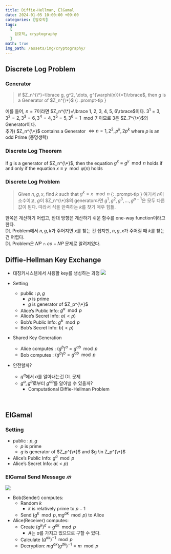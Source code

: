 ```yaml
---
title: Diffie-Hellman, ElGamal
date: 2024-01-05 10:00:00 +09:00
categories: [암호학]
tags:
  [
    암호학, cryptography
  ]
math: true
img_path: /assets/img/cryptography/
---
```


## Discrete Log Problem
### Generator
> if $Z_n^{\*}=\lbrace g, g^2, \dots, g^{\varphi(n)}(=1)\rbrace$, then $g$ is a Generator of $Z_n^{\*}$
{: .prompt-tip }

예를 들어, $n=7$이라면 $Z_n^{\*}=\lbrace 1, 2, 3, 4, 5, 6\rbrace$이다. $3^1=3, 3^2=2, 3^3=6, 3^4=4, 3^5=5, 3^6=1 \mod 7$ 이므로 $3$은 $Z_7^{\*}$의 Generator이다.<br>
추가) $Z_n^{\*}$ contains a Generator $\iff n=1, 2^2, p^k, 2p^k$ where $p$ is an odd Prime (증명생략)

### Discrete Log Theorem
If $g$ is a generator of $Z_n^{\*}$, then the equation $g^x ≡ g^y \mod n$ holds if and only if the equation $x ≡ y \mod φ(n)$ holds

### Discrete Log Problem
> Given $n, g, x$, find $k$ such that $g^k=x \mod n$
{: .prompt-tip }
여기서 $n$이 소수이고, $g$이 $Z_n^{\*}$의 generator라면 $g^1, g^2, g^3, \dots, g^{p-1}$은 모두 다른 값이 된다. 따라서 식을 만족하는 $k$를 찾기 매우 힘듦.

한쪽은 계산하기 어렵고, 반대 방향은 계산하기 쉬운 함수를 one-way function이라고 한다.<br>
DL Problem에서 $n, g, k$가 주어지면 $x$를 찾는 건 쉽지만, $n, g, x$가 주어질 때 $k$를 찾는건 어렵다.<br>
DL Problem은 $NP \cap co-NP$ 문제로 알려져있다.


## Diffie-Hellman Key Exchange

- 대칭키시스템에서 사용할 key를 생성하는 과정
![](2.png)

- Setting
    - public : $p, g$
        - $p$ is prime
        - $g$ is generator of $Z_p^{\*}$
    - Alice’s Public Info: $g^a \mod p$
    - Alice’s Secret Info: $a(<p)$
    - Bob’s Public Info: $g^b \mod p$
    - Bob’s Secret Info: $b(<p)$
- Shared Key Generation
    - Alice computes : $(g^b)^a = g^{ab} \mod p$
    - Bob computes : $(g^a)^b = g^{ab} \mod p$
- 안전할까?
    - $g^a$에서 $a$를 알아내는건 DL 문제
    - $g^a, g^b$로부터 $g^{ab}$를 알아낼 수 있을까? 
        - Computational Diffie-Hellman Problem

<br>

## ElGamal

### Setting
- public : $p, g$
    - $p$ is prime
    - $g$ is generator of $Z_p^{\*}$ and $g \in Z_p^{\*}$
- Alice’s Public Info: $g^a \mod p$
- Alice’s Secret Info: $a(<p)$

### ElGamal Send Message $𝑚$

![](3.png)

- Bob(Sender) computes:
    - Random $k$
        - $k$ is relatively prime to $p-1$
    - Send $(g^k \mod p, mg^{ak} \mod p)$ to Alice
- Alice(Receiver) computes:
    - Create $(g^k)^a=g^{ak} \mod p$
        - $A$는 $a$를 가지고 있으므로 구할 수 있다.
    - Calculate $(g^{ak})^{-1} \mod p$
    - Decryption: $mg^{ak}(g^{ak})^{-1}=m \mod p$